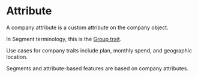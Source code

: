 # Attribute

A company attribute is a custom attribute on the company object.&#x20;

In Segment terminology, this is the [Group trait](https://segment.com/docs/connections/spec/group/).

Use cases for company traits include plan, monthly spend, and geographic location.

Segments and attribute-based features are based on company attributes.
